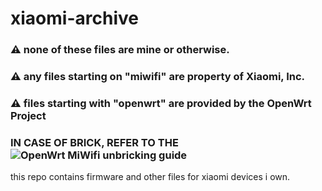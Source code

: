 # xiaomi-archive
### ⚠ none of these files are mine or otherwise. 
### ⚠ any files starting on "miwifi" are property of Xiaomi, Inc.
### ⚠ files starting with "openwrt" are provided by the OpenWrt Project
### IN CASE OF BRICK, REFER TO THE ![OpenWrt MiWifi unbricking guide](https://openwrt.org/inbox/toh/xiaomi/r4ac#debricking)
this repo contains firmware and other files for xiaomi devices i own.
